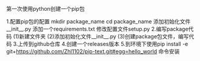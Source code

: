 第一次使用python创建一个pip包

1.配置pip包的配置
mkdir package_name
cd package_name
添加初始化文件__init__.py
添加一个requirements.txt
修改配置文件setup.py
2.编写package代码
(1)新建文件夹
(2)添加初始化文件__init__.py
(3)创建package包文件，编写代码
3.上传到github仓库
4.创建一个releases版本
5.到环境下使用pip install -e git+https://github.com/Zhl1102/pip-text.git#egg=hello_world 命令安装

